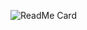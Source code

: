 ![ReadMe Card](https://github-readme-stats.vercel.app/api/pin/?username=fangchubbyluck9&repo=fangchubbyluck9)
